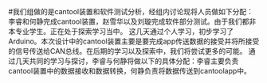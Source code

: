 #我们组做的是cantool装置和软件测试分析，经组内讨论现将人员做如下分配：
李睿和何静完成cantool装置，赵雪华以及刘璇完成软件部分测试。由于我们都非本专业学生。正在处于探索学习当中。
这几天通过个人学习，初步学习了Arduino。本次设计中的cantool装置主要是要完成app传送数据的接受并将所接受的信号传送给CAN总线。在后期的学习以及探索中，我们将尝试更多的可能。
通过几天共同的学习与探讨，李睿与何静将做以下的具体分配：李睿主要负责cantool装置中的数据接收和数据转换，何静负责将数据传送到cantoolapp中。
